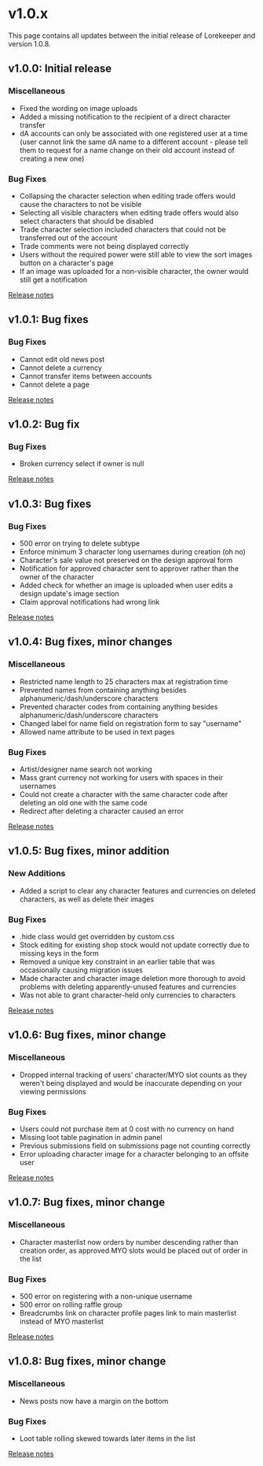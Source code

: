 # v1.0.x
This page contains all updates between the initial release of Lorekeeper and version 1.0.8.

## v1.0.0: Initial release
### Miscellaneous
- Fixed the wording on image uploads
- Added a missing notification to the recipient of a direct character transfer
- dA accounts can only be associated with one registered user at a time (user cannot link the same dA name to a different account - please tell them to request for a name change on their old account instead of creating a new one)

### Bug Fixes
- Collapsing the character selection when editing trade offers would cause the characters to not be visible
- Selecting all visible characters when editing trade offers would also select characters that should be disabled
- Trade character selection included characters that could not be transferred out of the account
- Trade comments were not being displayed correctly
- Users without the required power were still able to view the sort images button on a character's page
- If an image was uploaded for a non-visible character, the owner would still get a notification

[Release notes](https://github.com/lk-arpg/lorekeeper/releases/tag/v1.0.0)

## v1.0.1: Bug fixes
### Bug Fixes
- Cannot edit old news post
- Cannot delete a currency
- Cannot transfer items between accounts
- Cannot delete a page

[Release notes](https://github.com/lk-arpg/lorekeeper/releases/tag/v1.0.1)


## v1.0.2: Bug fix
### Bug Fixes
- Broken currency select if owner is null

[Release notes](https://github.com/lk-arpg/lorekeeper/releases/tag/v1.0.2)

## v1.0.3: Bug fixes
### Bug Fixes
- 500 error on trying to delete subtype
- Enforce minimum 3 character long usernames during creation (oh no)
- Character's sale value not preserved on the design approval form
- Notification for approved character sent to approver rather than the owner of the character
- Added check for whether an image is uploaded when user edits a design update's image section
- Claim approval notifications had wrong link

[Release notes](https://github.com/lk-arpg/lorekeeper/releases/tag/v1.0.3)

## v1.0.4: Bug fixes, minor changes
### Miscellaneous
- Restricted name length to 25 characters max at registration time
- Prevented names from containing anything besides alphanumeric/dash/underscore characters
- Prevented character codes from containing anything besides alphanumeric/dash/underscore characters
- Changed label for name field on registration form to say "username"
- Allowed name attribute to be used in text pages

### Bug Fixes
- Artist/designer name search not working
- Mass grant currency not working for users with spaces in their usernames
- Could not create a character with the same character code after deleting an old one with the same code
- Redirect after deleting a character caused an error

[Release notes](https://github.com/lk-arpg/lorekeeper/releases/tag/v1.0.4)

## v1.0.5: Bug fixes, minor addition
### New Additions
- Added a script to clear any character features and currencies on deleted characters, as well as delete their images

### Bug Fixes
- .hide class would get overridden by custom.css
- Stock editing for existing shop stock would not update correctly due to missing keys in the form
- Removed a unique key constraint in an earlier table that was occasionally causing migration issues
- Made character and character image deletion more thorough to avoid problems with deleting apparently-unused features and currencies
- Was not able to grant character-held only currencies to characters

[Release notes](https://github.com/lk-arpg/lorekeeper/releases/tag/v1.0.5)

## v1.0.6: Bug fixes, minor change
### Miscellaneous
- Dropped internal tracking of users' character/MYO slot counts as they weren't being displayed and would be inaccurate depending on your viewing permissions

### Bug Fixes
- Users could not purchase item at 0 cost with no currency on hand
- Missing loot table pagination in admin panel
- Previous submissions field on submissions page not counting correctly
- Error uploading character image for a character belonging to an offsite user

[Release notes](https://github.com/lk-arpg/lorekeeper/releases/tag/v1.0.6)

## v1.0.7: Bug fixes, minor change
### Miscellaneous
- Character masterlist now orders by number descending rather than creation order, as approved MYO slots would be placed out of order in the list

### Bug Fixes
- 500 error on registering with a non-unique username
- 500 error on rolling raffle group
- Breadcrumbs link on character profile pages link to main masterlist instead of MYO masterlist

[Release notes](https://github.com/lk-arpg/lorekeeper/releases/tag/v1.0.7)

## v1.0.8: Bug fixes, minor change
### Miscellaneous
- News posts now have a margin on the bottom

### Bug Fixes
- Loot table rolling skewed towards later items in the list

[Release notes](https://github.com/lk-arpg/lorekeeper/releases/tag/v1.0.8)
